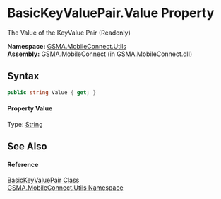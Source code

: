 BasicKeyValuePair.Value Property
================================
The Value of the KeyValue Pair (Readonly)

**Namespace:** [GSMA.MobileConnect.Utils][1]  
**Assembly:** GSMA.MobileConnect (in GSMA.MobileConnect.dll)

Syntax
------

```csharp
public string Value { get; }
```

#### Property Value
Type: [String][2]

See Also
--------

#### Reference
[BasicKeyValuePair Class][3]  
[GSMA.MobileConnect.Utils Namespace][1]  

[1]: ../README.md
[2]: http://msdn.microsoft.com/en-us/library/s1wwdcbf
[3]: README.md
[4]: ../../_icons/Help.png